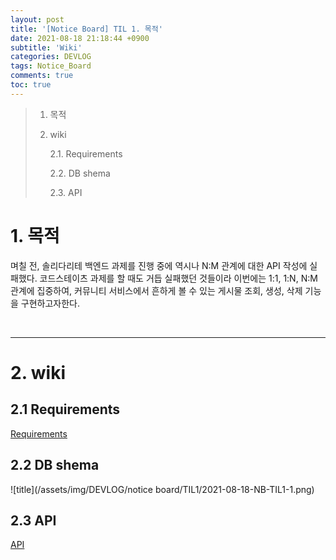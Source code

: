 ```yaml
---
layout: post
title: '[Notice Board] TIL 1. 목적'
date: 2021-08-18 21:18:44 +0900
subtitle: 'Wiki'
categories: DEVLOG
tags: Notice_Board
comments: true
toc: true
---
```


> 1. 목적
> 
> 2. wiki
> 
>    2.1. Requirements
> 
>    2.2. DB shema
> 
>    2.3. API
> 



# 1. 목적

며칠 전, 솔리다리테 백엔드 과제를 진행 중에 역시나 N:M 관계에 대한 API 작성에 실패했다. 코드스테이츠 과제를 할 때도 거듭 실패했던 것들이라 이번에는 1:1, 1:N, N:M 관계에 집중하여, 커뮤니티 서비스에서 흔하게 볼 수 있는 게시물 조회, 생성, 삭제 기능을 구현하고자한다.

<br>

***

# 2. wiki

## 2.1 Requirements

[Requirements](https://github.com/riverpark94/Notice_Board/wiki/Requirements)

## 2.2 DB shema

![title](/assets/img/DEVLOG/notice board/TIL1/2021-08-18-NB-TIL1-1.png)

## 2.3 API

[API](https://github.com/riverpark94/Notice_Board/wiki/API)

